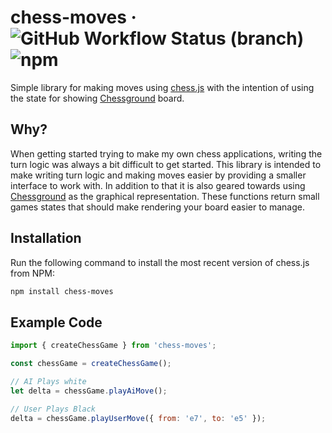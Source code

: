 # chess-moves &middot; ![GitHub Workflow Status (branch)](https://img.shields.io/github/workflow/status/JamesTeague/chess-moves/Node.js%20CI) ![npm](https://img.shields.io/npm/v/chess-moves)
Simple library for making moves using [chess.js](https://github.com/jhlywa/chess.js) with the intention of using the state for showing [Chessground](https://github.com/lichess-org/chessground) board.

## Why?
When getting started trying to make my own chess applications, writing the turn logic was always a bit difficult to get started. 
This library is intended to make writing turn logic and making moves easier by providing a smaller interface to work with.
In addition to that it is also geared towards using [Chessground](https://github.com/lichess-org/chessground) as the graphical
representation. These functions return small games states that should make rendering your board easier to manage.

## Installation

Run the following command to install the most recent version of chess.js from NPM:
```bash
npm install chess-moves
```

## Example Code

```js
import { createChessGame } from 'chess-moves';

const chessGame = createChessGame();

// AI Plays white
let delta = chessGame.playAiMove();

// User Plays Black
delta = chessGame.playUserMove({ from: 'e7', to: 'e5' });
```
